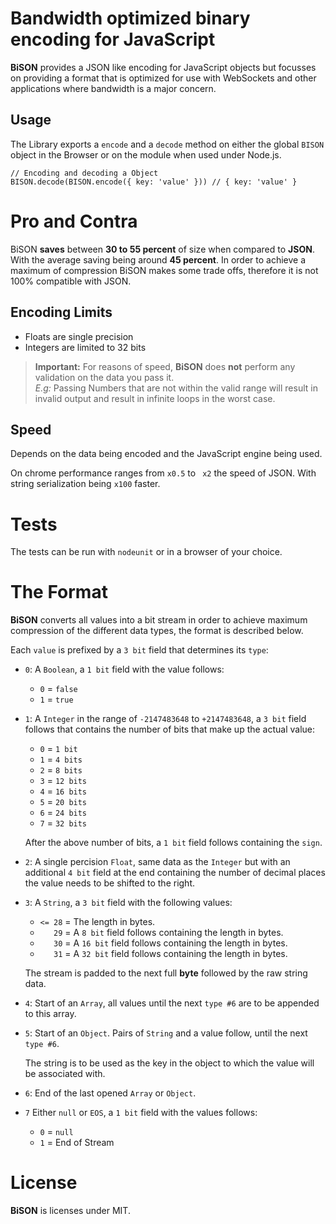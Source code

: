 Bandwidth optimized binary encoding for JavaScript 
==================================================

**BiSON** provides a JSON like encoding for JavaScript objects but focusses
on providing a format that is optimized for use with WebSockets and other 
applications where bandwidth is a major concern.


## Usage

The Library exports a `encode` and a `decode` method on either the global `BISON` 
object in the Browser or on the module when used under Node.js.

    // Encoding and decoding a Object
    BISON.decode(BISON.encode({ key: 'value' })) // { key: 'value' }


# Pro and Contra 

BiSON **saves** between **30 to 55 percent** of size when compared to **JSON**. 
With the average saving being around **45 percent**.
In order to achieve a maximum of compression BiSON makes some trade offs, 
therefore it is not 100% compatible with JSON.


## Encoding Limits

- Floats are single precision
- Integers are limited to 32 bits

> **Important:** For reasons of speed, **BiSON** does **not** perform any 
> validation on the data you pass it.  
> *E.g:* Passing Numbers that are not within the valid range will result 
> in invalid  output and result in infinite loops in the worst case.


## Speed

Depends on the data being encoded and the JavaScript engine being used.

On chrome performance ranges from `x0.5` to ` x2` the speed of JSON. With string serialization being `x100` faster.


# Tests

The tests can be run with `nodeunit` or in a browser of your choice.

# The Format

**BiSON** converts all values into a bit stream in order to achieve maximum 
compression of the different data types, the format is described below.

Each `value` is prefixed by a `3 bit` field that determines its `type`:

- `0`: 
    A `Boolean`, a `1 bit` field with the value follows:

	- `0` = `false` 
	- `1` = `true` 

- `1`: 
    A `Integer` in the range of `-2147483648` to `+2147483648`, a `3 bit` field
    follows that contains the number of bits that make up the actual value:

	- `0` = `1 bit` 
	- `1` = `4 bits` 
	- `2` = `8 bits` 
	- `3` = `12 bits` 
	- `4` = `16 bits` 
	- `5` = `20 bits` 
	- `6` = `24 bits` 
	- `7` = `32 bits` 

    After the above number of bits, a `1 bit` field follows containing the `sign`.

- `2`:
    A single percision `Float`, same data as the `Integer` but with an additional
    `4 bit` field at the end containing the number of decimal places the value needs
    to be shifted to the right.

- `3`:
    A `String`, a `3 bit` field with the following values:

	- `<= 28` = The length in bytes.
	- `   29` = A `8 bit` field follows containing the length in bytes.
	- `   30` = A `16 bit` field follows containing the length in bytes.
	- `   31` = A `32 bit` field follows containing the length in bytes.

    The stream is padded to the next full **byte** followed by the raw string data.

- `4`:
    Start of an `Array`, all values until the next `type #6` are to be 
    appended to this array.

- `5`:
    Start of an `Object`. Pairs of `String` and a value follow, until the next 
    `type #6`.

    The string is to be used as the key in the object to which the value will be 
    associated with.

- `6`:
    End of the last opened `Array` or `Object`.

- `7`
    Either `null` or `EOS`, a `1 bit` field with the values follows:

	- `0` = `null` 
	- `1` = End of Stream


# License

**BiSON** is licenses under MIT.


